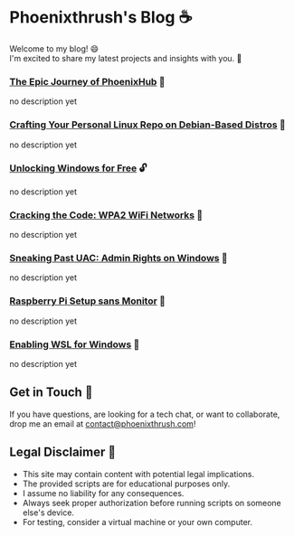 # Phoenixthrush's Blog ☕️

Welcome to my blog! 😄 <br> I'm excited to share my latest projects and insights with you. 🚀

### [The Epic Journey of PhoenixHub](https://blog.phoenixthrush.com/History-of-PhoenixHub) 🌟

no description yet

### [Crafting Your Personal Linux Repo on Debian-Based Distros](https://blog.phoenixthrush.com/Create-Linux-Repo) 🐧

no description yet

### [Unlocking Windows for Free](https://blog.phoenixthrush.com/Windows-Activation) 🔓

no description yet

### [Cracking the Code: WPA2 WiFi Networks](https://blog.phoenixthrush.com/WPA2-Cracking) 📡

no description yet 

### [Sneaking Past UAC: Admin Rights on Windows](https://blog.phoenixthrush.com/UAC-Bypass) 🧙

no description yet

### [Raspberry Pi Setup sans Monitor](https://blog.phoenixthrush.com/RPI-Headless-Setup) 🚀

no description yet

### [Enabling WSL for Windows](https://blog.phoenixthrush.com/WSL-Installation) 🚀

no description yet

## Get in Touch 📩
If you have questions, are looking for a tech chat, or want to collaborate, drop me an email at [contact@phoenixthrush.com](mailto:contact@phoenixthrush.com)!

## Legal Disclaimer 🚫
- This site may contain content with potential legal implications.
- The provided scripts are for educational purposes only.
- I assume no liability for any consequences.
- Always seek proper authorization before running scripts on someone else's device.
- For testing, consider a virtual machine or your own computer.

